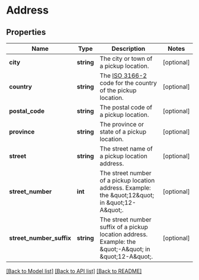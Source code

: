 # Address

## Properties
Name | Type | Description | Notes
------------ | ------------- | ------------- | -------------
**city** | **string** | The city or town of a pickup location. | [optional] 
**country** | **string** | The [ISO 3166-2](https://en.wikipedia.org/wiki/ISO_3166-2) code for the country of the pickup location. | [optional] 
**postal_code** | **string** | The postal code of a pickup location. | [optional] 
**province** | **string** | The province or state of a pickup location. | [optional] 
**street** | **string** | The street name of a pickup location address. | [optional] 
**street_number** | **int** | The street number of a pickup location address.  Example: the \&quot;12\&quot; in \&quot;12-A\&quot;. | [optional] 
**street_number_suffix** | **string** | The street number suffix of a pickup location address.  Example: the \&quot;-A\&quot; in \&quot;12-A\&quot;. | [optional] 

[[Back to Model list]](../README.md#documentation-for-models) [[Back to API list]](../README.md#documentation-for-api-endpoints) [[Back to README]](../README.md)


